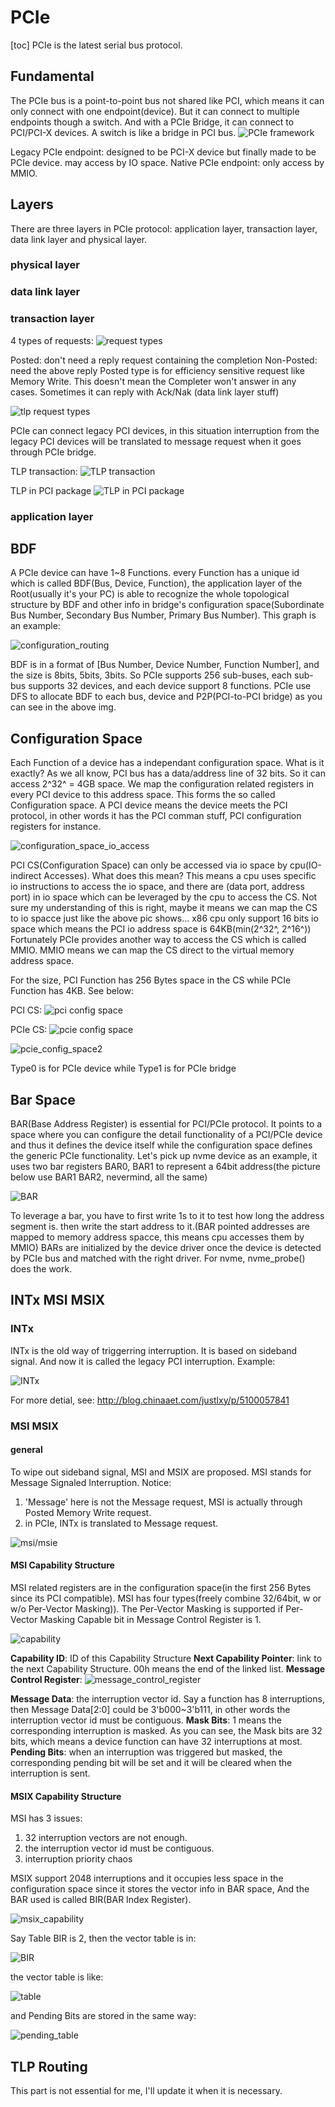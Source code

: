 # PCIe
[toc]
PCIe is the latest serial bus protocol. 

## Fundamental
The PCIe bus is a point-to-point bus not shared like PCI, which means it can only connect with one endpoint(device). But it can connect to multiple endpoints though a switch. And with a PCIe Bridge, it can connect to PCI/PCI-X devices. A switch is like a bridge in PCI bus.
![PCIe framework](./images/pcie_framework.png)

Legacy PCIe endpoint: designed to be PCI-X device but finally made to be PCIe device. may access by IO space.
Native PCIe endpoint:  only access by MMIO.

## Layers
There are three layers in PCIe protocol: application layer, transaction layer, data link layer and physical layer.
### physical layer
### data link layer
### transaction layer
4 types of requests:
![request types](./images/request_types.png)

Posted: don't need a reply request containing the completion
Non-Posted: need the above reply
Posted type is for efficiency sensitive request like Memory Write. This doesn't mean the Completer won't answer in any cases. Sometimes it can reply with Ack/Nak (data link layer stuff)

![tlp request types](./images/tlp_request_types.png)

PCIe can connect legacy PCI devices, in this situation interruption from the legacy PCI devices will be translated to message request when it goes through PCIe bridge.

TLP transaction:
![TLP transaction](./images/tlp_transaction.png)

TLP in PCI package
![TLP in PCI package](./images/tlp_in_pci_package.png)

### application layer

## BDF
A PCIe device can have 1~8 Functions. every Function has a unique id which is called BDF(Bus, Device, Function), the application layer of the Root(usually it's your PC) is able to recognize the whole topological structure by BDF and other info in bridge's configuration space(Subordinate Bus Number, Secondary Bus Number, Primary Bus Number). This graph is an example:

![configuration_routing](./images/configuration_routing.png)

BDF is in a format of [Bus Number, Device Number, Function Number], and the size is 8bits, 5bits, 3bits. So PCIe supports 256 sub-buses, each sub-bus supports 32 devices, and each device support 8 functions.
PCIe use DFS to allocate BDF to each bus, device and P2P(PCI-to-PCI bridge) as you can see in the above img.

## Configuration Space
Each Function of a device has a independant configuration space. What is it exactly?
As we all know, PCI bus has a data/address line of 32 bits. So it can access 2^32^ = 4GB space. We map the configuration related registers in every PCI device to this address space. This forms the so called Configuration space.
A PCI device means the device meets the PCI protocol, in other words it has the PCI comman stuff, PCI configuration registers for instance.

![configuration_space_io_access](./images/configuration_space_io_access.png)

PCI CS(Configuration Space) can only be accessed via io space by cpu(IO-indirect Accesses). What does this mean? This means a cpu uses specific io instructions to access the io space, and there are (data port, address port) in io space which can be leveraged by the cpu to access the CS. Not sure my understanding of this is right, maybe it means we can map the CS to io spacce just like the above pic shows... x86 cpu only support 16 bits io space which means the PCI io address space is 64KB(min(2^32^, 2^16^))
Fortunately PCIe provides another way to access the CS which is called MMIO. MMIO means we can map the CS direct to the virtual memory address space.

For the size, PCI Function has 256 Bytes space in the CS while PCIe Function has 4KB. See below:

PCI CS:
![pci config space](./images/pci_config_space.png)

PCIe CS:
![pcie config space](./images/pcie_config_space.png)

![pcie_config_space2](./images/pcie_config_space2.png)

Type0 is for PCIe device while Type1 is for PCIe bridge

## Bar Space
BAR(Base Address Register) is essential for PCI/PCIe protocol. It points to a space where you can configure
the detail functionality of a PCI/PCIe device and thus it defines the device itself while the configuration space defines the generic PCIe functionality.
Let's pick up nvme device as an example, it uses two bar registers BAR0, BAR1 to represent a 64bit address(the picture below use BAR1 BAR2, nevermind, all the same)

![BAR](./images/bar.png)

To leverage a bar, you have to first write 1s to it to test how long the address segment is. then write the start address to it.(BAR pointed addresses are mapped to memory address spacce, this means cpu accesses them by MMIO)
BARs are initialized by the device driver once the device is detected by PCIe bus and matched with the right driver. For nvme, nvme_probe() does the work.

## INTx MSI MSIX
### INTx
INTx is the old way of triggerring interruption. It is based on sideband signal. And now it is called the legacy PCI interruption. Example:

![INTx](./images/intx.png)

For more detial, see: http://blog.chinaaet.com/justlxy/p/5100057841

### MSI MSIX
#### general
To wipe out sideband signal, MSI and MSIX are proposed. MSI stands for Message Signaled Interruption.
Notice:
1. 'Message' here is not the Message request, MSI is actually through Posted Memory Write request.
2. in PCIe, INTx is translated to Message request.

![msi/msie](./images/msi.png)

#### MSI Capability Structure
MSI related registers are in the configuration space(in the first 256 Bytes since its PCI compatible). MSI has four types(freely combine 32/64bit, w or w/o Per-Vector Masking)). The Per-Vector Masking is supported if Per-Vector Masking Capable bit in Message Control Register is 1.

![capability](./images/msi_capability.png)

**Capability ID**: ID of this Capability Structure
**Next Capability Pointer**: link to the next Capability Structure. 00h means the end of the linked list.
**Message Control Register**:
![message_control_register](./images/message_control_register.png)

**Message Data**: the interruption vector id. Say a function has 8 interruptions, then Message Data[2:0] could be 3'b000~3'b111, in other words the interruption vector id must be contiguous.
**Mask Bits**: 1 means the corresponding interruption is masked. As you can see, the Mask bits are 32 bits, which means a device function can have 32 interruptions at most.
**Pending Bits**: when an interruption was triggered but masked, the corresponding pending bit will be set
and it will be cleared when the interruption is sent.

#### MSIX Capability Structure
MSI has 3 issues:
1. 32 interruption vectors are not enough.
2. the interruption vector id must be contiguous.
3. interruption priority chaos

MSIX support 2048 interruptions and it occupies less space in the configuration space since it stores the vector info in BAR space, And the BAR used is called BIR(BAR Index Register).

![msix_capability](./images/msix_capability.png)

Say Table BIR is 2, then the vector table is in:

![BIR](./images/bir.png)

the vector table is like:

![table](./images/msix_vector_table.png)

and Pending Bits are stored in the same way:

![pending_table](./images/pending_table.png)
## TLP Routing
This part is not essential for me, I'll update it when it is necessary.

